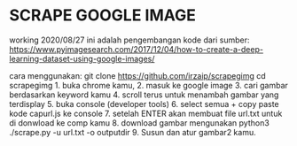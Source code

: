 # SCRAPE GOOGLE IMAGE

working 2020/08/27
ini adalah pengembangan kode dari 
sumber:
https://www.pyimagesearch.com/2017/12/04/how-to-create-a-deep-learning-dataset-using-google-images/

cara menggunakan:
    git clone https://github.com/irzaip/scrapegimg
    cd scrapegimg
    1. buka chrome kamu,
    2. masuk ke google image
    3. cari gambar berdasarkan keyword kamu
    4. scroll terus untuk menambah gambar yang terdisplay
    5. buka console (developer tools)
    6. select semua + copy paste kode capurl.js ke console
    7. setelah ENTER akan membuat file url.txt untuk di donwload ke comp kamu
    8. download gambar mengunakan python3 ./scrape.py -u url.txt -o outputdir
    9. Susun dan atur gambar2 kamu.



